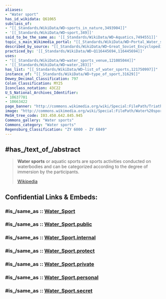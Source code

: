 ```yaml
---
aliases:
- "Water sport"
has_id_wikidata: Q61065
subclass_of:
- "[[_Standards/WikiData/WD~sports_in_nature,3493904]]"
- '[[_Standards/WikiData/WD~sport,349]]'
said_to_be_the_same_as: '[[_Standards/WikiData/WD~Aquatics,7494551]]'
topic_s_main_Wikimedia_portal: "[[_Standards/WikiData/WD~Portal_Water_sports,15262675]]"
described_by_source: "[[_Standards/WikiData/WD~Great_Soviet_Encyclopedia_(1926_1947),20078554]]"
practiced_by: '[[_Standards/WikiData/WD~Q116445694,116445694]]'
uses:
- "[[_Standards/WikiData/WD~water_sports_venue,121085044]]"
- '[[_Standards/WikiData/WD~water,283]]'
has_list: "[[_Standards/WikiData/WD~list_of_water_sports,121750997]]"
instance_of: "[[_Standards/WikiData/WD~type_of_sport,31629]]"
Dewey_Decimal_Classification: 797
Colon_Classification: MY25
Iconclass_notation: 43C22
U_S_National_Archives_Identifier:
- 10637701
- 10663422
page_banner: "http://commons.wikimedia.org/wiki/Special:FilePath/Triathlon%20Start%20banner.jpg"
image: "http://commons.wikimedia.org/wiki/Special:FilePath/Water%20sports%20composite.jpg"
MeSH_tree_code: I03.450.642.845.945
Commons_gallery: "Water sports"
Commons_category: "Water sports"
Regensburg_Classification: "ZY 6000 - ZY 6849"
---
```


## #has_/text_of_/abstract 

> **Water sports** or aquatic sports are sports activities conducted on waterbodies and can be categorized according to the degree of immersion by the participants.
>
> [Wikipedia](https://en.wikipedia.org/wiki/List%20of%20water%20sports) 


## Confidential Links & Embeds: 

### #is_/same_as :: [Water_Sport](/_Standards/Society/Communication/Media/Performing_Arts/Sport/Water_Sport.md) 

### #is_/same_as :: [Water_Sport.public](/_public/Society/Communication/Media/Performing_Arts/Sport/Water_Sport.public.md) 

### #is_/same_as :: [Water_Sport.internal](/_internal/Society/Communication/Media/Performing_Arts/Sport/Water_Sport.internal.md) 

### #is_/same_as :: [Water_Sport.protect](/_protect/Society/Communication/Media/Performing_Arts/Sport/Water_Sport.protect.md) 

### #is_/same_as :: [Water_Sport.private](/_private/Society/Communication/Media/Performing_Arts/Sport/Water_Sport.private.md) 

### #is_/same_as :: [Water_Sport.personal](/_personal/Society/Communication/Media/Performing_Arts/Sport/Water_Sport.personal.md) 

### #is_/same_as :: [Water_Sport.secret](/_secret/Society/Communication/Media/Performing_Arts/Sport/Water_Sport.secret.md)

